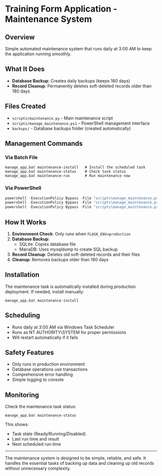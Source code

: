 # Training Form Application - Maintenance System

## Overview
Simple automated maintenance system that runs daily at 3:00 AM to keep the application running smoothly.

## What It Does
- **Database Backup**: Creates daily backups (keeps 180 days)
- **Record Cleanup**: Permanently deletes soft-deleted records older than 180 days

## Files Created
- `scripts/maintenance.py` - Main maintenance script
- `scripts/manage_maintenance.ps1` - PowerShell management interface
- `backups/` - Database backups folder (created automatically)

## Management Commands

### Via Batch File
```batch
manage_app.bat maintenance-install   # Install the scheduled task
manage_app.bat maintenance-status    # Check task status
manage_app.bat maintenance-run       # Run maintenance now
```

### Via PowerShell
```powershell
powershell -ExecutionPolicy Bypass -File "scripts\manage_maintenance.ps1" -Action install
powershell -ExecutionPolicy Bypass -File "scripts\manage_maintenance.ps1" -Action status
powershell -ExecutionPolicy Bypass -File "scripts\manage_maintenance.ps1" -Action run
```

## How It Works
1. **Environment Check**: Only runs when `FLASK_ENV=production`
2. **Database Backup**: 
   - SQLite: Copies database file
   - MariaDB: Uses mysqldump to create SQL backup
3. **Record Cleanup**: Deletes old soft-deleted records and their files
 4. **Cleanup**: Removes backups older than 180 days

## Installation
The maintenance task is automatically installed during production deployment. If needed, install manually:
```batch
manage_app.bat maintenance-install
```

## Scheduling
- Runs daily at 3:00 AM via Windows Task Scheduler
- Runs as NT AUTHORITY\SYSTEM for proper permissions
- Will restart automatically if it fails

## Safety Features
- Only runs in production environment
- Database operations use transactions
- Comprehensive error handling
- Simple logging to console

## Monitoring
Check the maintenance task status:
```batch
manage_app.bat maintenance-status
```

This shows:
- Task state (Ready/Running/Disabled)
- Last run time and result
- Next scheduled run time

---

The maintenance system is designed to be simple, reliable, and safe. It handles the essential tasks of backing up data and cleaning up old records without unnecessary complexity. 